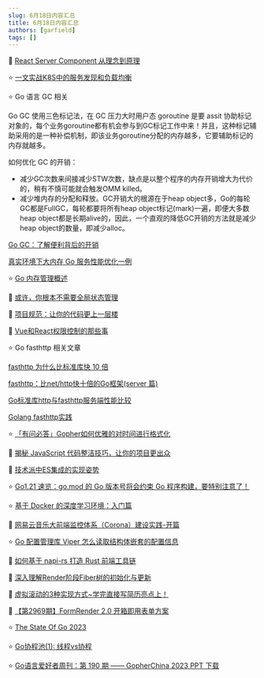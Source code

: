 ```yaml
---
slug: 6月18日内容汇总
title: 6月18日内容汇总
authors: [garfield]
tags: []
---
```


📒 [React Server Component 从理念到原理](https://juejin.cn/post/7244452476190752829)

⭐️ [一文实战K8S中的服务发现和负载均衡](https://mp.weixin.qq.com/s/cP_EsQZZ4PFpwhMbt5Ld2g)

⭐️ Go 语言 GC 相关

Go GC 使用三色标记法，在 GC 压力大时用户态 goroutine 是要 assit 协助标记对象的，每个业务goroutine都有机会参与到GC标记工作中来！并且，这种标记辅助采用的是一种补偿机制，即该业务goroutine分配的内存越多，它要辅助标记的内存就越多。

如何优化 GC 的开销：
- 减少GC次数来间接减少STW次数，缺点是以整个程序的内存开销增大为代价的，稍有不慎可能就会触发OMM killed。
- 减少堆内存的分配和释放。GC开销大的根源在于heap object多，Go的每轮GC都是FullGC，每轮都要将所有heap object标记(mark)一遍，即便大多数heap object都是长期alive的，因此，一个直观的降低GC开销的方法就是减少heap object的数量，即减少alloc。

[Go GC：了解便利背后的开销](https://mp.weixin.qq.com/s/ZLT8TBB5ibKQ4ahDEj2FHA)

[真实环境下大内存 Go 服务性能优化一例](https://mp.weixin.qq.com/s/jGGCccMOx4s5asG2IXWNMQ)

⭐️ [Go 内存管理概述](https://mp.weixin.qq.com/s/mhZtToQR9sdT5G5x1da2nA)

📒 [或许，你根本不需要全局状态管理](https://mp.weixin.qq.com/s/pUPBYM2GxeDp6b8vHwVs9Q)

📒 [项目规范：让你的代码更上一层楼](https://mp.weixin.qq.com/s/Za3FE5cpDpy5ygfrVL9TOQ)

📒 [Vue和React权限控制的那些事](https://juejin.cn/post/7242677017034915899)

⭐️ Go fasthttp 相关文章

[fasthttp 为什么比标准库快 10 倍](https://mp.weixin.qq.com/s/aFdRLWAziAb_4aUdHYUipg)

[fasthttp：比net/http快十倍的Go框架(server 篇)](https://cloud.tencent.com/developer/article/1839675)

[Go标准库http与fasthttp服务端性能比较](https://mp.weixin.qq.com/s/aX9_ZAXfDQZQZrkq-6DZew)

[Golang fasthttp实践](https://mp.weixin.qq.com/s/SxDigwsicUsy8vZHPoCMMA)

⭐️ [「有问必答」Gopher如何优雅的对时间进行格式化](https://mp.weixin.qq.com/s/SLiiRbg9zMGQ6dZLRQAmuw)

📒 [揭秘 JavaScript 代码整洁技巧，让你的项目更出众](https://mp.weixin.qq.com/s/yBIPU7Jm3W2mHPifW-fPCg)

📒 [技术派中ES集成的实现姿势](https://mp.weixin.qq.com/s/WVGacMS9xqrNY1_ko1aP3Q)

⭐️ [Go1.21 速览：go.mod 的 Go 版本号将会约束 Go 程序构建，要特别注意了！](https://mp.weixin.qq.com/s/s13EBwOExsVz_vwNEm0fvQ)

⭐️ [基于 Docker 的深度学习环境：入门篇](https://mp.weixin.qq.com/s/6Ae6SgEws5gndQwmZqkcUg)

📒 [网易云音乐大前端监控体系（Corona）建设实践-开篇](https://juejin.cn/post/7243451555931521061)

⭐️ [Go 配置管理库 Viper 怎么读取结构体嵌套的配置信息](https://mp.weixin.qq.com/s/BxKoRUTMzowo6bJ3LeRSNA)

📒 [如何基于 napi-rs 打造 Rust 前端工具链](https://juejin.cn/post/7243413934765408315)

📒 [深入理解Render阶段Fiber树的初始化与更新](https://mp.weixin.qq.com/s/RX8R-5o6RgPCgm9jsIzuGg)

📒 [虚拟滚动的3种实现方式~学完直接写简历亮点上！](https://mp.weixin.qq.com/s/WB-a7W4FGXM1kypnTMEmFw)

📒 [【第2969期】FormRender 2.0 开箱即用表单方案](https://mp.weixin.qq.com/s/rcPsbKyM-rPz_rJIEE1NHA)

⭐️ [The State Of Go 2023](https://mp.weixin.qq.com/s/-EAH8jjj4uy1LCr_9C1ghg)

⭐️ [Go协程池(1): 线程vs协程](https://mp.weixin.qq.com/s/rgecHCCgBEpSC3lOQMn9Lg)

⭐️ [Go语言爱好者周刊：第 190 期 —— GopherChina 2023 PPT 下载](https://mp.weixin.qq.com/s/r-QE41YEmycvOldt9oaUrg)
